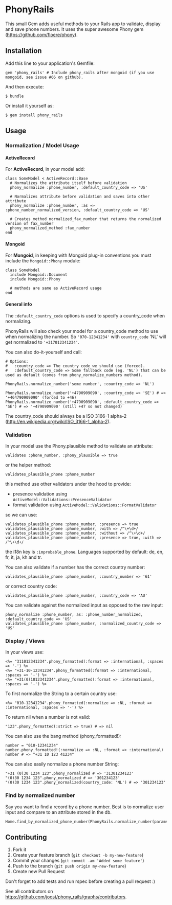# PhonyRails

This small Gem adds useful methods to your Rails app to validate, display and save phone numbers.
It uses the super awesome Phony gem (https://github.com/floere/phony).

## Installation

Add this line to your application's Gemfile:

    gem 'phony_rails' # Include phony_rails after mongoid (if you use mongoid, see issue #66 on github).

And then execute:

    $ bundle

Or install it yourself as:

    $ gem install phony_rails

## Usage

### Normalization / Model Usage

#### ActiveRecord

For **ActiveRecord**, in your model add:

    class SomeModel < ActiveRecord::Base
      # Normalizes the attribute itself before validation
      phony_normalize :phone_number, :default_country_code => 'US'

      # Normalizes attribute before validation and saves into other attribute
      phony_normalize :phone_number, :as => :phone_number_normalized_version, :default_country_code => 'US'

      # Creates method normalized_fax_number that returns the normalized version of fax_number
      phony_normalized_method :fax_number
    end

#### Mongoid

For **Mongoid**, in keeping with Mongoid plug-in conventions you must include the `Mongoid::Phony` module:

    class SomeModel
      include Mongoid::Document
      include Mongoid::Phony

      # methods are same as ActiveRecord usage
    end

#### General info

The `:default_country_code` options is used to specify a country_code when normalizing.

PhonyRails will also check your model for a country_code method to use when normalizing the number. So `'070-12341234'` with `country_code` 'NL' will get normalized to `'+317012341234'`.

You can also do-it-yourself and call:

    # Options:
    #   :country_code => The country code we should use (forced).
    #   :default_country_code => Some fallback code (eg. 'NL') that can be used as default (comes from phony_normalize_numbers method).

    PhonyRails.normalize_number('some number', :country_code => 'NL')

    PhonyRails.normalize_number('+4790909090', :country_code => 'SE') # => '+464790909090' (forced to +46)
    PhonyRails.normalize_number('+4790909090', :default_country_code => 'SE') # => '+4790909090' (still +47 so not changed)

The country_code should always be a ISO 3166-1 alpha-2 (http://en.wikipedia.org/wiki/ISO_3166-1_alpha-2).

### Validation

In your model use the Phony.plausible method to validate an attribute:

    validates :phone_number, :phony_plausible => true

or the helper method:

    validates_plausible_phone :phone_number

this method use other validators under the hood to provide:
* presence validation using `ActiveModel::Validations::PresenceValidator`
* format validation using `ActiveModel::Validations::FormatValidator`

so we can use:

    validates_plausible_phone :phone_number, :presence => true
    validates_plausible_phone :phone_number, :with => /^\+\d+/
    validates_plausible_phone :phone_number, :without => /^\+\d+/
    validates_plausible_phone :phone_number, :presence => true, :with => /^\+\d+/

the i18n key is `:improbable_phone`. Languages supported by default: de, en, fr, it, ja, kh and tr.

You can also validate if a number has the correct country number:

    validates_plausible_phone :phone_number, :country_number => '61'

or correct country code:

    validates_plausible_phone :phone_number, :country_code => 'AU'

You can validate against the normalized input as opposed to the raw input:

    phony_normalize :phone_number, as: :phone_number_normalized, :default_country_code => 'US'
    validates_plausible_phone :phone_number, :normalized_country_code => 'US'

### Display / Views

In your views use:

    <%= "311012341234".phony_formatted(:format => :international, :spaces => '-') %>
    <%= "+31-10-12341234".phony_formatted(:format => :international, :spaces => '-') %>
    <%= "+31(0)1012341234".phony_formatted(:format => :international, :spaces => '-') %>

To first normalize the String to a certain country use:

    <%= "010-12341234".phony_formatted(:normalize => :NL, :format => :international, :spaces => '-') %>

To return nil when a number is not valid:

    "123".phony_formatted(:strict => true) # => nil

You can also use the bang method (phony_formatted!):

    number = "010-12341234"
    number.phony_formatted!(:normalize => :NL, :format => :international)
    number # => "+31 10 123 41234"

You can also easily normalize a phone number String:

    "+31 (0)30 1234 123".phony_normalized # => '31301234123'
    "(0)30 1234 123".phony_normalized # => '301234123'
    "(0)30 1234 123".phony_normalized(country_code: 'NL') # => '301234123'

### Find by normalized number

Say you want to find a record by a phone number. Best is to normalize user input and compare to an attribute stored in the db.

    Home.find_by_normalized_phone_number(PhonyRails.normalize_number(params[:phone_number]))

## Contributing

1. Fork it
2. Create your feature branch (`git checkout -b my-new-feature`)
3. Commit your changes (`git commit -am 'Added some feature'`)
4. Push to the branch (`git push origin my-new-feature`)
5. Create new Pull Request

Don't forget to add tests and run rspec before creating a pull request :)

See all contributors on https://github.com/joost/phony_rails/graphs/contributors.
